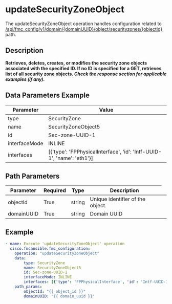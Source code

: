 # updateSecurityZoneObject

The updateSecurityZoneObject operation handles configuration related to [/api/fmc_config/v1/domain/{domainUUID}/object/securityzones/{objectId}](/paths//api/fmc_config/v1/domain/{domain_uuid}/object/securityzones/{object_id}.md) path.&nbsp;
## Description
**Retrieves, deletes, creates, or modifies the security zone objects associated with the specified ID. If no ID is specified for a GET, retrieves list of all security zone objects. _Check the response section for applicable examples (if any)._**

## Data Parameters Example
| Parameter | Value |
| --------- | -------- |
| type | SecurityZone |
| name | SecurityZoneObject5 |
| id | Sec-zone-UUID-1 |
| interfaceMode | INLINE |
| interfaces | [{'type': 'FPPhysicalInterface', 'id': 'Intf-UUID-1', 'name': 'eth1'}] |

## Path Parameters
| Parameter | Required | Type | Description |
| --------- | -------- | ---- | ----------- |
| objectId | True | string <td colspan=3> Unique identifier of the object. |
| domainUUID | True | string <td colspan=3> Domain UUID |

## Example
```yaml
- name: Execute 'updateSecurityZoneObject' operation
  cisco.fmcansible.fmc_configuration:
    operation: "updateSecurityZoneObject"
    data:
        type: SecurityZone
        name: SecurityZoneObject5
        id: Sec-zone-UUID-1
        interfaceMode: INLINE
        interfaces: [{'type': 'FPPhysicalInterface', 'id': 'Intf-UUID-1', 'name': 'eth1'}]
    path_params:
        objectId: "{{ object_id }}"
        domainUUID: "{{ domain_uuid }}"

```